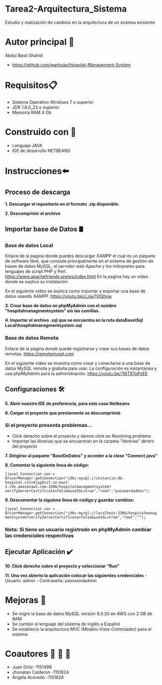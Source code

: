 
# Tarea2-Arquitectura_Sistema
Estudio y realización de cambios en la arquitectura de un sistema existente

# Autor principal :man:

Abdul Basit Shahid
- https://github.com/warhoax/Hospital-Management-System


# Requisitos:clipboard:
- 	Sistema Operativo Windows 7 o superior
- 	JDK 1.6.0_23 o superior
- 	Memoria RAM 4 Gb

# Construido con :hammer:
+ Lenguaje JAVA
+ IDE de desarrollo NETBEANS


# Instrucciones:arrow_left:
## Proceso de descarga
   **1. Descargar el repositorio en el formato .zip disponible.**
   
   **2. Descomprimir el archivo**

## Importar base de Datos 🛢️
### Base de datos Local

Enlace de la pagina donde puedes descargar XAMPP el cual es un paquete de software libre, que consiste principalmente en el sistema de gestión de bases de datos MySQL, el servidor web Apache y los intérpretes para lenguajes de script PHP y Perl.
https://www.apachefriends.org/es/index.html
En la pagina hay un video donde se explica su instalación.

En el siguiente video se explica como importar y exportar una base de datos usando XAMPP.
https://youtu.be/J_ow7VIQhxw

   **3. Crear base de datos en phpMyAdmin con el nombre "hospitalmanagmentsystem" sin las comillas.** 
   
   **4. Importar el archivo .sql que se encuentra en la ruta dataBase\Sql Local\hospitalmanagmentsystem.sql**


### Base de datos Remota
Enlace de la pagina donde puede registrarse y crear sus bases de datos remotas.
https://remotemysql.com
 
En el siguiente video se muestra como crear y conectarse a una base de datos MySQL remota y gratuita para usar. La configuración es instantánea y usa phpMyAdmin para la administración.
https://youtu.be/7t6T8TpPsEE
	
	
## Configuraciones 🛠️

   **5. Abrir nuestro IDE de preferencia, para este caso Netbeans**
   
   **6. Cargar el proyecto que previamente se descomprimió**


### Si el proyecto presenta problemas...
- Click derecho sobre el proyecto y damos click en Resolving problems
- Importar las librerias que se encuentran en la carpeta "librerias" dentro del proyecto


**7. Dirigirse al paquete "BaseDeDatos" y acceder a la clase "Connect.java"** 
   
**8. Comentar la siguiente linea de código:**

` [java]
Connection con = DriverManager.getConnection("jdbc:mysql://instancia-db-hospital.cstv4jyg5vif.us-east-1.rds.amazonaws.com:3306/hospitalmanagmentsystem?    verifyServerCertificate=false&useSSL=true","root","passwordadmin");
`


   **9. Descomentar la siguiene linea de código y guardar cambios:**

` [java]
Connection con = DriverManager.getConnection("jdbc:mysql://localhost:3306/hospitalmanagmentsystem?verifyServerCertificate=false&useSSL=true","root","");
`
### Nota: Si tiene un usuario registrado en phpMyAdmin cambiar las credenciales respectivas


## Ejecutar Aplicación ✔️

   **10. Click derecho sobre el proyecto y seleccionar "Run"**
   
   **11. Una vez abierto la aplicación colocar las siguientes credenciales**
	- Usuario: admin
	- Contraseña: passwordadmin


# Mejoras :wrench:
- Se migró la base de datos MySQL versión 8.0.20 en AWS con 2 GB de RAM
- Se cambio el lenguaje del sistema de Inglés a Español
- Se establecio la arquitectura MVC (Modelo-Vista-Controlador) para el sistema


# Coautores :man:  :man:  :girl:
- Juan Ortiz -1151498
- Jhonatan Calderon -1151624
- Ángela Acevedo -1151628
